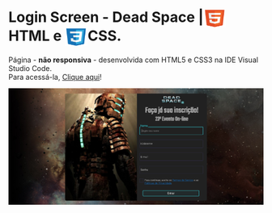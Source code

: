 # Login Screen - Dead Space |<img align="center" alt="Amanda-HTML" height="35" width="45" src="https://raw.githubusercontent.com/devicons/devicon/master/icons/html5/html5-original.svg">HTML e <img align="center" alt="Amanda-CSS" height="35" width="45" src="https://raw.githubusercontent.com/devicons/devicon/master/icons/css3/css3-original.svg">CSS.

Página - <strong>não responsiva</strong> - desenvolvida com HTML5 e CSS3 na IDE Visual Studio Code. <br>
Para acessá-la, <a href="https://amandavsadev.github.io/login-screen-DeadSpace/"> Clique aqui</a>!</li>

<img align="center" alt="DS" src="DS.png">
